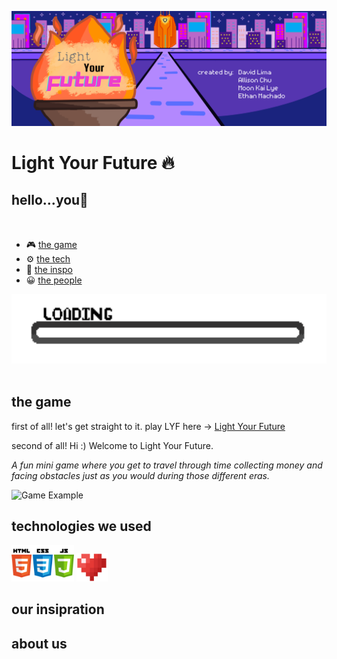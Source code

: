 ![Light Your Future Banner](assets/readmebanner.png)

# Light Your Future 🔥

## hello...you🧢
<br>

- 🎮  [the game](#the-game)
- ⚙️ [the tech](#technologies-we-used)
- 🌟 [the inspo](#our-inspiration)
- 😀 [the people](#about-us)

<img src="assets/loading.gif" width="600"  alt="Game Example"/>
<br>
<br>


## the game
first of all! let's get straight to it. play LYF here -> [Light Your Future](https://allisonchuu.github.io/lightyourfuture/game.html)

second of all! Hi :) Welcome to Light Your Future. 

*A fun mini game where you get to travel through time collecting money and facing obstacles just as you would during those different eras.*




<img src="assets/caveex.gif" width="300" alt="Game Example"/>

## technologies we used

<img src="assets/htmlcssjs.png" width="100" alt="Game Example"/>

<img src="assets/pixilart.png" width="50" alt="Game Example"/>

## our insipration

## about us